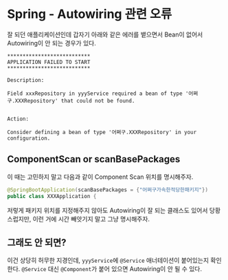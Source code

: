 # Spring - Autowiring 관련 오류

잘 되던 애플리케이션인데 갑자기 아래와 같은 에러를 뱉으면서 Bean이 없어서 Autowiring이 안 되는 경우가 있다.

```
***************************
APPLICATION FAILED TO START
***************************

Description:

Field xxxRepository in yyyService required a bean of type '어쩌구.XXXRepository' that could not be found.


Action:

Consider defining a bean of type '어쩌구.XXXRepository' in your configuration.
```
## ComponentScan or scanBasePackages

이 때는 고민하지 말고 다음과 같이 Component Scan 위치를 명시해주자.

```java
@SpringBootApplication(scanBasePackages = {"어쩌구가속한적당한패키지"})
public class XXXApplication {
```

저렇게 패키지 위치를 지정해주지 않아도 Autowiring이 잘 되는 클래스도 있어서 당황스럽지만, 이런 거에 시간 빼앗기지 말고 그냥 명시해주자.

## 그래도 안 되면?

이건 상당히 허무한 지경인데, `yyyService`에 `@Service` 애너테이션이 붙어있는지 확인한다. `@Service` 대신 `@Component`가 붙어 있으면 Autowiring이 안 될 수 있다.
